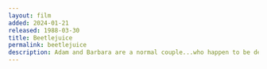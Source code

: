 ```yaml
---
layout: film
added: 2024-01-21
released: 1988-03-30
title: Beetlejuice
permalink: beetlejuice
description: Adam and Barbara are a normal couple...who happen to be dead. They have given their precious time to decorate their house and make it their own, but unfortunately a family is moving in, and not quietly. Adam and Barbara try to scare them out, but end up becoming the main attraction to the money making family. They call upon Beetlejuice to help, but Beetlejuice has more in mind than just helping.
---
```

